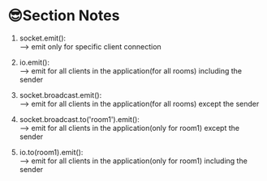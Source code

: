 # 😎Section Notes

1. socket.emit():  
   --> emit only for specific client connection

2. io.emit():  
   --> emit for all clients in the application(for all rooms) including the sender

3. socket.broadcast.emit():  
   --> emit for all clients in the application(for all rooms) except the sender

4. socket.broadcast.to('room1').emit():  
   --> emit for all clients in the application(only for room1) except the sender

5. io.to(room1).emit():  
   --> emit for all clients in the application(only for room1) including the sender
